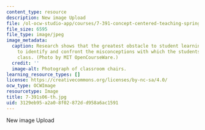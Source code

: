 ```yaml
---
content_type: resource
description: New image Upload
file: /ol-ocw-studio-app/courses/7-391-concept-centered-teaching-spring-2006/3129eb95a2a08f02872dd958a6ac1591_7-391s06-th.jpg
file_size: 6595
file_type: image/jpeg
image_metadata:
  caption: Research shows that the greatest obstacle to student learning is the failure
    to identify and confront the misconceptions with which the students enter the
    class. (Photo by MIT OpenCourseWare.)
  credit: ''
  image-alt: Photograph of classroom chairs.
learning_resource_types: []
license: https://creativecommons.org/licenses/by-nc-sa/4.0/
ocw_type: OCWImage
resourcetype: Image
title: 7-391s06-th.jpg
uid: 3129eb95-a2a0-8f02-872d-d958a6ac1591
---
```

New image Upload